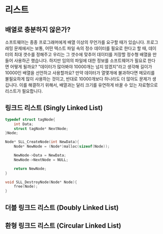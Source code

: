 # 리스트

## 배열로 충분하지 않은가?

소프트웨어는 종종 프로그래머에게 배열 이상의 무언가를 요구할 때가 있습니다.
프로그래밍 문제에서는 보통, 어떤 텍스트 파일 속의 정수 데이터를 필요로 한다고 할 때,
데이터의 최대 갯수를 정해주고 우리는 그 갯수에 맞추어 데이터를 저장할 정수형 배열을 만들어 사용하곤 했습니다.
하지만 임의의 파일에 대한 정보를 소프트웨어가 필요로 한다면 어떻게 될까요?
"데이터가 많아봐야 10000개는 넘지 않겠지"라고 생각해 길이가 10000인 배열을 선언하고 사용할까요?
만약 데이터가 열몇개에 불과하다면 메모리를 불필요하게 많이 사용하는 것이고, 반대로 10000개보다 하나라도 더 많아도 문제가 생깁니다.
이를 해결하기 위해서, 배열과는 달리 크기를 유연하게 바꿀 수 있는 자료형으로 리스트가 필요합니다.

## 링크드 리스트 (Singly Linked List)

```c
typedef struct tagNode{
    int Data;
    struct tagNode* NextNode;
}Node;
```

```c
Node* SLL_CreateNode(int NewData){
    Node* NewNode = (Node*)malloc(sizeof(Node));

    NewNode->Data = NewData;
    NewNode->NextNode = NULL;

    return NewNode;
}
```

```c
void SLL_DestroyNode(Node* Node){
    free(Node);
}
```

## 더블 링크드 리스트 (Doubly Linked List)

## 환형 링크드 리스트 (Circular Linked List)

